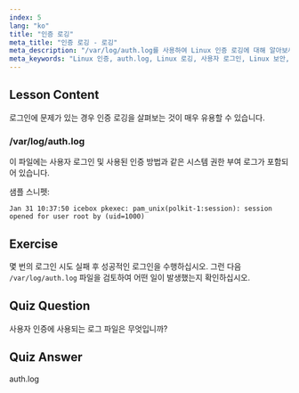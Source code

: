 ```yaml
---
index: 5
lang: "ko"
title: "인증 로깅"
meta_title: "인증 로깅 - 로깅"
meta_description: "/var/log/auth.log를 사용하여 Linux 인증 로깅에 대해 알아보세요. 이 필수 가이드를 통해 사용자 로그인을 이해하고 액세스 문제를 해결하세요."
meta_keywords: "Linux 인증, auth.log, Linux 로깅, 사용자 로그인, Linux 보안, 초급, 튜토리얼, 가이드"
---
```


## Lesson Content

로그인에 문제가 있는 경우 인증 로깅을 살펴보는 것이 매우 유용할 수 있습니다.

### /var/log/auth.log

이 파일에는 사용자 로그인 및 사용된 인증 방법과 같은 시스템 권한 부여 로그가 포함되어 있습니다.

샘플 스니펫:

```plaintext
Jan 31 10:37:50 icebox pkexec: pam_unix(polkit-1:session): session opened for user root by (uid=1000)
```

## Exercise

몇 번의 로그인 시도 실패 후 성공적인 로그인을 수행하십시오. 그런 다음 `/var/log/auth.log` 파일을 검토하여 어떤 일이 발생했는지 확인하십시오.

## Quiz Question

사용자 인증에 사용되는 로그 파일은 무엇입니까?

## Quiz Answer

auth.log

